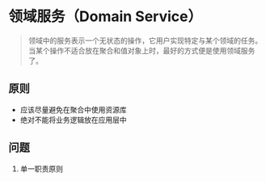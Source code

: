 领域服务（Domain Service）
================================================================
> 领域中的服务表示一个无状态的操作，它用户实现特定与某个领域的任务。
当某个操作不适合放在聚合和值对象上时，最好的方式便是使用领域服务了。

## 原则

- 应该尽量避免在聚合中使用资源库
- 绝对不能将业务逻辑放在应用层中



## 问题

1. 单一职责原则
